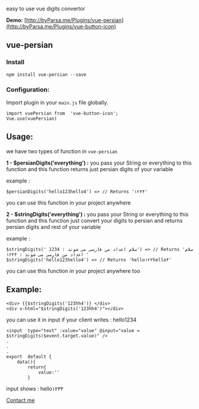 easy to use vue digits convertor

**Demo:**  [http://byParsa.me/Plugins/vue-persian](http://byParsa.me/Plugins/vue-button-icon)

## vue-persian
### Install

    npm install vue-persian --save


### Configuration: 
Import plugin in your  `main.js`  file globally.

    import vuePersian from  'vue-button-icon';
    Vue.use(vuePersian)

## Usage:
we have two types of function in `vue-persian`

**1 - $persianDigits('everything') :** 
you pass your String or everything to this function and this function returns 
just persian digits of your variable

example : 

    $persianDigits('hello123hello4') => // Returns '۱۲۳۴'

you can use this function in your project anywhere 

**2 - $stringDigits('everything') :** 
you pass your String or everything to this function and this function just convert your digits to persian and returns persian digits and rest of your variable

example : 

    $stringDigits(' 1234 : سلام اعداد من فارسی می شوند') => // Returns 'سلام اعداد من فارسی می شوند : ۱۲۳۴ '
    $stringDigits('hello123hello4') => // Returns 'hello۱۲۳hello۴'

you can use this function in your project anywhere too


## Example:
 

    <div> {{$stringDigits('123hh4')} </div>
    <div v-html="$stringDigits('123hh4')"></div>
you can use it in input if your client writes : hello1234

    <input  type="text" :value="value" @input="value = $stringDigits($event.target.value)" /> 
    .
    .
    .
    export  default {
    	data(){
    		return{ 
    			value:''
    		}


input shows : hello۱۲۳۴



<a href="http://byparsa.me">Contact me</a>